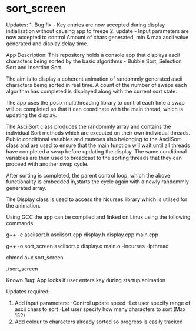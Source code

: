 # sort_screen
Updates:
    1. Bug fix - Key entries are now accepted during display initialisation without causing app to freeze
    2. update - Input parameters are now accepted to control Amount of chars generated, min & max ascii value generated and display delay time.                  

App Description:
This repository holds a console app that displays ascii characters being sorted by the basic algorithms - Bubble Sort, Selection Sort and Insertion Sort.

The aim is to display a coherent animation of randommly generated ascii characters being sorted in real time.
A count of the number of swaps each algorithm has completed is displayed along with the current sort state.

The app uses the posix multithreading library to control each time a swap will be completed so that it can coordinate with the main thread, which is updating the display.

The AsciiSort class produces the randommly array and contains the individual Sort methods which are executed on their own individual threads. Public conditional variables and mutexes also belonging to the AsciiSort class and are used to ensure that the main function will wait until all threads have completed a swap before updating the display. The same conditional variables are then used to broadcast to the sorting threads that they can proceed with another swap cycle.

After sorting is completed, the parent control loop, which the above functionality is embedded in,starts the cycle again with a newly randommly generated array.

The Display class is used to access the Ncurses library which is utilsed for the animation.

Using GCC the app can be compiled and linked on Linux using the following commands:

g++ -c asciisort.h asciisort.cpp display.h display.cpp main.cpp

g++ -o sort_screen asciisort.o display.o main.o -lncurses -lpthread

chmod a+x sort_screen

./sort_screen

Known Bug:
App locks if user enters key during startup animation 

Updates required:
1. Add input parameters:
    -Control update speed
    -Let user specify range of ascii chars to sort
    -Let user specify how many characters to sort (Max 152)
2. Add colour to characters already sorted so progress is easily tracked






